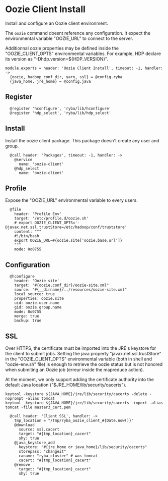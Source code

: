 
# Oozie Client Install

Install and configure an Oozie client environment.

The `oozie` command doesnt reference any configuration. It expect the
environmental variable "OOZIE_URL" to connect to the server.

Additionnal oozie properties may be defined inside the "OOZIE_CLIENT_OPTS"
environmental variables. For example, HDP declare its version as
"-Dhdp.version=${HDP_VERSION}".

    module.exports = header: 'Oozie Client Install', timeout: -1, handler: ->
      {oozie, hadoop_conf_dir, yarn, ssl} = @config.ryba
      {java_home, jre_home} = @config.java

## Register

      @register 'hconfigure', 'ryba/lib/hconfigure'
      @register 'hdp_select', 'ryba/lib/hdp_select'

## Install

Install the oozie client package. This package doesn't create any user and group.

      @call header: 'Packages', timeout: -1, handler: ->
        @service
          name: 'oozie-client'
        @hdp_select
          name: 'oozie-client'

## Profile

Expose the "OOZIE_URL" environmental variable to every users.

      @file
        header: 'Profile Env'
        target: '/etc/profile.d/oozie.sh'
        # export OOZIE_CLIENT_OPTS='-Djavax.net.ssl.trustStore=/etc/hadoop/conf/truststore'
        content: """
        #!/bin/bash
        export OOZIE_URL=#{oozie.site['oozie.base.url']}
        """
        mode: 0o0755

## Configuration

      @hconfigure
        header: 'Oozie site'
        target: "#{oozie.conf_dir}/oozie-site.xml"
        source: "#{__dirname}/../resources/oozie-site.xml"
        local_source: true
        properties: oozie.site
        uid: oozie.user.name
        gid: oozie.group.name
        mode: 0o0755
        merge: true
        backup: true

## SSL

Over HTTPS, the certificate must be imported into the JRE's keystore for the
client to submit jobs. Setting the java property "javax.net.ssl.trustStore"
in the "OOZIE_CLIENT_OPTS" environmental variable (both in shell and
"oozie-env.sh" file) is enough to retrieve the oozie status but is not honored
when submiting an Oozie job (erreur inside the mapreduce action).

At the moment, we only support adding the certificate authority into the default
Java location ("$JRE_HOME/lib/security/cacerts").

```
keytool -keystore ${JAVA_HOME}/jre/lib/security/cacerts -delete -noprompt -alias tomcat
keytool -keystore ${JAVA_HOME}/jre/lib/security/cacerts -import -alias tomcat -file master3_cert.pem
```

      @call header: 'Client SSL', handler: ->
        tmp_location = "/tmp/ryba_oozie_client_#{Date.now()}"
        @download
          source: ssl.cacert
          target: "#{tmp_location}_cacert"
          shy: true
        @java_keystore_add
          keystore: "#{jre_home or java_home}/lib/security/cacerts"
          storepass: "changeit"
          caname: "ryba_cluster" # was tomcat
          cacert: "#{tmp_location}_cacert"
        @remove
          target: "#{tmp_location}_cacert"
          shy: true
